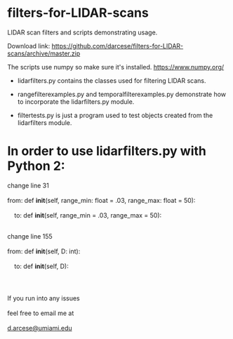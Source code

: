 # filters-for-LIDAR-scans

LIDAR scan filters and scripts demonstrating usage.

Download link:
https://github.com/darcese/filters-for-LIDAR-scans/archive/master.zip

The scripts use numpy so make sure it's installed.
https://www.numpy.org/

* lidarfilters.py contains the classes used for filtering LIDAR scans.

* rangefilterexamples.py and temporalfilterexamples.py demonstrate how
  to incorporate the lidarfilters.py module.

* filtertests.py is just a program used to test objects created from the
  lidarfilters module.

# In order to use lidarfilters.py with Python 2:

change line 31      <br/><br/>
from: def __init__(self, range_min: float = .03, range_max: float = 50):     <br/><br/>&nbsp; &nbsp; 
  to: def __init__(self, range_min = .03, range_max = 50):      <br/><br/>

change line 155     <br/><br/>
from:  def __init__(self, D: int): <br/><br/>&nbsp; &nbsp; 
  to:  def __init__(self, D):      <br/><br/>                                          
#
If you run into any issues         <br/><br/>
feel free to email me at           <br/><br/>
d.arcese@umiami.edu     

